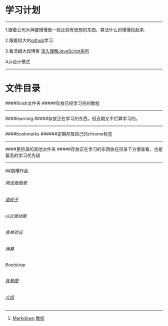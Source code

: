 学习计划
======
---------------

1.跟着公司大神盛慢慢做一些比较有思想的东西。算法什么的慢慢捡起来.

2.跟着扣大的[github](https://github.com/cody1991/learn)学习.

3.看汤姆大叔博客 [深入理解JavaScript系列](http://www.cnblogs.com/TomXu/archive/2011/12/15/2288411.html)

4.js设计模式

------

# 文件目录
####finish文件夹
#####存放已经学习完的教程

------

####learning
#####存放正在学习的东西，但近期又不打算学习的。

------

####bookmarks
######定期存放自己的chrome标签

------
####更目录的其他文件夹
#####存放正在学习的东西放在目录下方便查看，也是最高的学习优先级

------
##跳槽作品


###### 爬虫做图表
###### [造轮子](http://strml.net/)
###### ui过渡动画
###### 表单验证
###### 弹幕
###### Bootstrap
###### [背景图](http://www.alquimiawrg.com/#/home)
###### [火焰](http://www.html5tricks.com/demo/html5-fire-ball-shooter/index.html)


-------

1. [Markdown](/markdown/teach.md)  [教程](http://www.appinn.com/markdown/#autoescape)

